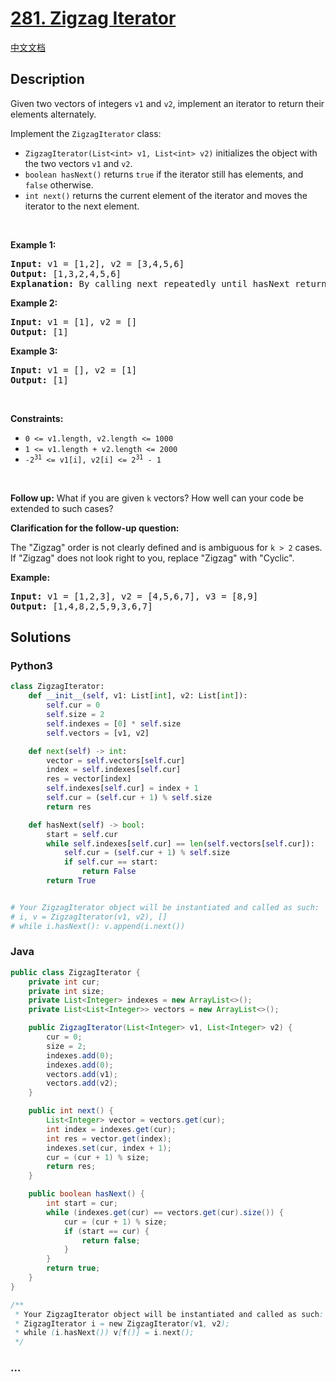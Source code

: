# [281. Zigzag Iterator](https://leetcode.com/problems/zigzag-iterator)

[中文文档](/solution/0200-0299/0281.Zigzag%20Iterator/README.md)

## Description

<p>Given two vectors of integers <code>v1</code> and <code>v2</code>, implement an iterator to return their elements alternately.</p>

<p>Implement the <code>ZigzagIterator</code> class:</p>

<ul>
	<li><code>ZigzagIterator(List&lt;int&gt; v1, List&lt;int&gt; v2)</code> initializes the object with the two vectors <code>v1</code> and <code>v2</code>.</li>
	<li><code>boolean hasNext()</code> returns <code>true</code> if the iterator still has elements, and <code>false</code> otherwise.</li>
	<li><code>int next()</code> returns the current element of the iterator and moves the iterator to the next element.</li>
</ul>

<p>&nbsp;</p>
<p><strong>Example 1:</strong></p>

<pre>
<strong>Input:</strong> v1 = [1,2], v2 = [3,4,5,6]
<strong>Output:</strong> [1,3,2,4,5,6]
<strong>Explanation:</strong> By calling next repeatedly until hasNext returns false, the order of elements returned by next should be: [1,3,2,4,5,6].
</pre>

<p><strong>Example 2:</strong></p>

<pre>
<strong>Input:</strong> v1 = [1], v2 = []
<strong>Output:</strong> [1]
</pre>

<p><strong>Example 3:</strong></p>

<pre>
<strong>Input:</strong> v1 = [], v2 = [1]
<strong>Output:</strong> [1]
</pre>

<p>&nbsp;</p>
<p><strong>Constraints:</strong></p>

<ul>
	<li><code>0 &lt;= v1.length, v2.length &lt;= 1000</code></li>
	<li><code>1 &lt;= v1.length + v2.length &lt;= 2000</code></li>
	<li><code>-2<sup>31</sup> &lt;= v1[i], v2[i] &lt;= 2<sup>31</sup> - 1</code></li>
</ul>

<p>&nbsp;</p>
<p><strong>Follow up:</strong> What if you are given <code>k</code> vectors? How well can your code be extended to such cases?</p>

<p><strong>Clarification for the follow-up question:</strong></p>

<p>The &quot;Zigzag&quot; order is not clearly defined and is ambiguous for <code>k &gt; 2</code> cases. If &quot;Zigzag&quot; does not look right to you, replace &quot;Zigzag&quot; with &quot;Cyclic&quot;.</p>

<p><strong>Example:</strong></p>

<pre>
<strong>Input:</strong> v1 = [1,2,3], v2 = [4,5,6,7], v3 = [8,9]
<strong>Output:</strong> [1,4,8,2,5,9,3,6,7]
</pre>

## Solutions

<!-- tabs:start -->

### **Python3**

```python
class ZigzagIterator:
    def __init__(self, v1: List[int], v2: List[int]):
        self.cur = 0
        self.size = 2
        self.indexes = [0] * self.size
        self.vectors = [v1, v2]

    def next(self) -> int:
        vector = self.vectors[self.cur]
        index = self.indexes[self.cur]
        res = vector[index]
        self.indexes[self.cur] = index + 1
        self.cur = (self.cur + 1) % self.size
        return res

    def hasNext(self) -> bool:
        start = self.cur
        while self.indexes[self.cur] == len(self.vectors[self.cur]):
            self.cur = (self.cur + 1) % self.size
            if self.cur == start:
                return False
        return True


# Your ZigzagIterator object will be instantiated and called as such:
# i, v = ZigzagIterator(v1, v2), []
# while i.hasNext(): v.append(i.next())
```

### **Java**

```java
public class ZigzagIterator {
    private int cur;
    private int size;
    private List<Integer> indexes = new ArrayList<>();
    private List<List<Integer>> vectors = new ArrayList<>();

    public ZigzagIterator(List<Integer> v1, List<Integer> v2) {
        cur = 0;
        size = 2;
        indexes.add(0);
        indexes.add(0);
        vectors.add(v1);
        vectors.add(v2);
    }

    public int next() {
        List<Integer> vector = vectors.get(cur);
        int index = indexes.get(cur);
        int res = vector.get(index);
        indexes.set(cur, index + 1);
        cur = (cur + 1) % size;
        return res;
    }

    public boolean hasNext() {
        int start = cur;
        while (indexes.get(cur) == vectors.get(cur).size()) {
            cur = (cur + 1) % size;
            if (start == cur) {
                return false;
            }
        }
        return true;
    }
}

/**
 * Your ZigzagIterator object will be instantiated and called as such:
 * ZigzagIterator i = new ZigzagIterator(v1, v2);
 * while (i.hasNext()) v[f()] = i.next();
 */
```

### **...**

```

```

<!-- tabs:end -->
